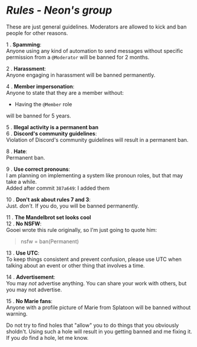 # ***Rules - Neon's group***

These are just general guidelines. Moderators are allowed to kick and ban people for other reasons.

1 . **Spamming**: <br/>
	Anyone using any kind of automation to send messages without specific permission from a `@Moderator` will be banned for 2 months.
	
2 . **Harassment**:<br/>
	Anyone engaging in harassment will be banned permanently.
	
4 . **Member impersonation**: <br/>
	Anyone to state that they are a member without:
- Having the `@Member` role

will be banned for 5 years.
	
5 . **Illegal activity is a permanent ban** <br/>
6 . **Discord's community guidelines**: <br/>
  Violation of Discord's community guidelines will result in a permanent ban.
  
8 . **Hate**: <br/>
  Permanent ban.
  
9 . **Use correct pronouns**: <br/>
  I am planning on implementing a system like pronoun roles, but that may take a while. <br/>
  Added after commit `387a649`: I added them
  
10 . **Don't ask about rules 7 and 3**: <br/>
  Just. *don't*. If you do, you will be banned permanently.
  
11 . **The Mandelbrot set looks cool** <br/>
12 . **No NSFW**: <br/>
  Gooei wrote this rule originally, so I'm just going to quote him:
  > nsfw = ban(Permanent)

13 . **Use UTC**: <br/>
	To keep things consistent and prevent confusion, please use UTC when talking about an event or other thing that involves a time.
	
14 . **Advertisement**: <br/>
	You may *not* advertise anything. You can share your work with others, but you may not advertise.

15 . **No Marie fans**: <br/>
	Anyone with a profile picture of Marie from Splatoon will be banned without warning.

Do not try to find holes that "allow" you to do things that you obviously sholdn't. Using such a hole will result in you getting banned and me fixing it.<br/>
If you *do* find a hole, let me know.
